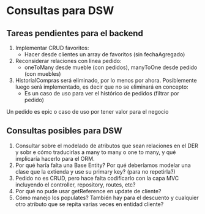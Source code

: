 # Consultas para DSW

## Tareas pendientes para el backend

1. Implementar CRUD favoritos:
   - Hacer desde clientes un array de favoritos (sin fechaAgregado)
2. Reconsiderar relaciones con linea pedido:
   - oneToMany desde mueble (con pedidos), manyToOne desde pedido (con muebles)
3. HistorialCompras será eliminado, por lo menos por ahora. Posiblemente luego será implementado, es decir que no se eliminará en concepto:
   - Es un caso de uso para ver el histórico de pedidos (filtrar por pedido)

Un pedido es epic o caso de uso por tener valor para el negocio

## Consultas posibles para DSW

1. Consultar sobre el modelado de atributos que sean relaciones en el DER y sobr e cómo traducirlas a many to many o one to many, y qué implicaría hacerlo para el ORM.
2. Por qué haría falta una Base Entity? Por qué deberíamos modelar una clase que la extienda y use su primary key? (para no repetirla?)
3. Pedido no es CRUD, pero hace falta codificarlo con la capa MVC incluyendo el controller, repository, routes, etc?
4. Por qué no pude usar getReference en update de cliente?
5. Cómo manejo los populates? También hay para el descuento y cualquier otro atributo que se repita varias veces en entidad cliente?
